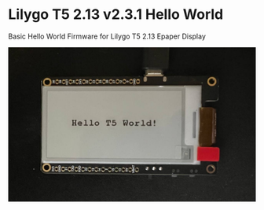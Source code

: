 # Lilygo T5 2.13 v2.3.1 Hello World
 Basic Hello World Firmware for Lilygo T5 2.13 Epaper Display

 ![T5 Screen](https://github.com/bigdoug2005/Lilygo-T5-2.13-v2.3.1-Hello-World/blob/main/t5.jpg?raw=true)
